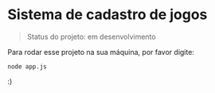 # Sistema de cadastro de jogos

> Status do projeto: em desenvolvimento

Para rodar esse projeto na sua máquina, por favor digite:

```
node app.js
```

:)